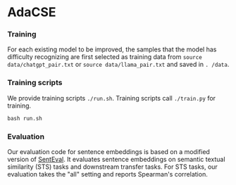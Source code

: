 # AdaCSE
### Training
For each existing model to be improved, the samples that the model has difficulty recognizing are first selected as training data from `source data/chatgpt_pair.txt` or `source data/llama_pair.txt` and saved in  `. /data`.
### Training scripts
We provide training scripts `./run.sh`. Training scripts call `./train.py` for training.

```python
bash run.sh
```

### Evaluation
Our evaluation code for sentence embeddings is based on a modified version of [SentEval](https://github.com/facebookresearch/SentEval). It evaluates sentence embeddings on semantic textual similarity (STS) tasks and downstream transfer tasks. For STS tasks, our evaluation takes the "all" setting and reports Spearman's correlation. 
 
